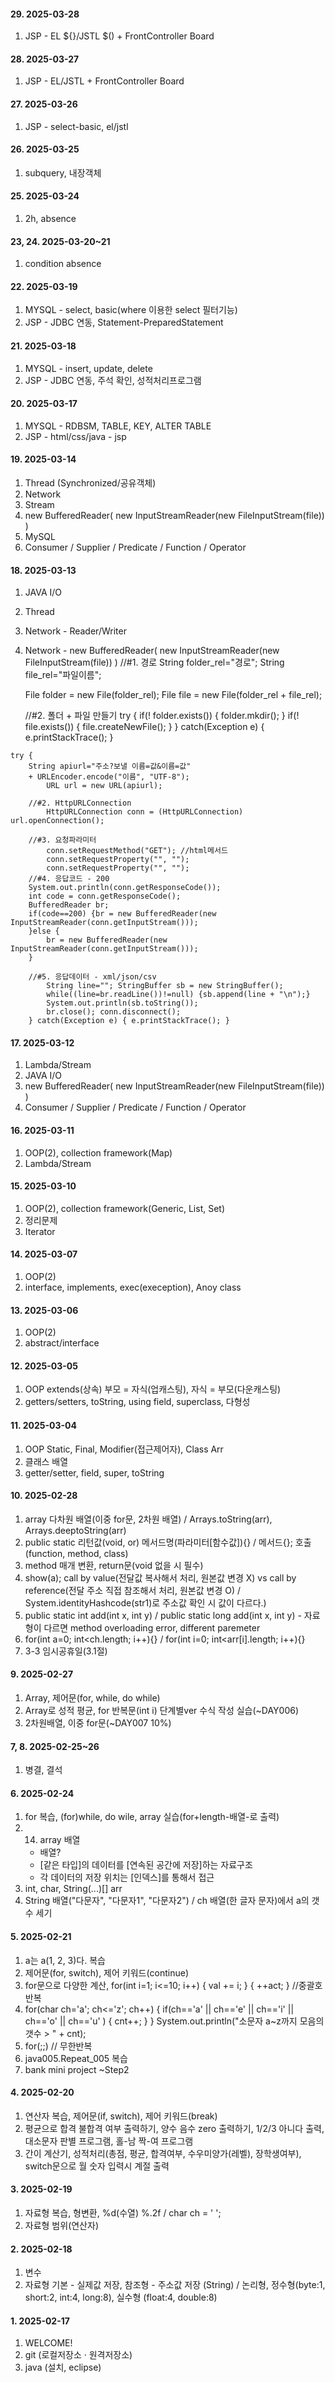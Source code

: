 #### 29. 2025-03-28
  1. JSP - EL ${}/JSTL $() + FrontController Board

#### 28. 2025-03-27
  1. JSP - EL/JSTL + FrontController Board

#### 27. 2025-03-26
  1. JSP - select-basic, el/jstl

#### 26. 2025-03-25
  1. subquery, 내장객체

#### 25. 2025-03-24
  1. 2h, absence

#### 23, 24. 2025-03-20~21
  1. condition absence

#### 22. 2025-03-19
  1. MYSQL - select, basic(where 이용한 select 필터기능)
  2. JSP - JDBC 연동, Statement-PreparedStatement

#### 21. 2025-03-18
  1. MYSQL - insert, update, delete
  2. JSP - JDBC 연동, 주석 확인, 성적처리프로그램

#### 20. 2025-03-17
  1. MYSQL - RDBSM, TABLE, KEY, ALTER TABLE
  2. JSP - html/css/java - jsp

#### 19. 2025-03-14
  1. Thread (Synchronized/공유객체)
  2. Network
  3. Stream
  4. new BufferedReader( new InputStreamReader(new FileInputStream(file)) )
  5. MySQL
  6. Consumer / Supplier / Predicate / Function / Operator

#### 18. 2025-03-13
  1. JAVA I/O
  2. Thread
  3. Network - Reader/Writer
  4. Network - new BufferedReader( new InputStreamReader(new FileInputStream(file)) )
    		//#1. 경로
            String folder_rel="경로";
	    String   file_rel="파일이름";
	    
	    File folder = new File(folder_rel);
	    File file = new File(folder_rel + file_rel);
		
		//#2. 폴더 + 파일 만들기
	    try {
	    if(! folder.exists()) { folder.mkdir(); }
	    if(! file.exists()) { file.createNewFile(); }
	    } catch(Exception e) { e.printStackTrace(); }

    try {
		String apiurl="주소?보낼 이름=값&이름=값"
		+ URLEncoder.encode("이름", "UTF-8");
			URL url = new URL(apiurl);
		
		//#2. HttpURLConnection
			HttpURLConnection conn = (HttpURLConnection) url.openConnection();
		
		//#3. 요청파라미터
			conn.setRequestMethod("GET"); //html메서드
			conn.setRequestProperty("", "");
			conn.setRequestProperty("", "");
		//#4. 응답코드 - 200
		System.out.println(conn.getResponseCode());
		int code = conn.getResponseCode();
		BufferedReader br;
		if(code==200) {br = new BufferedReader(new InputStreamReader(conn.getInputStream()));
		}else {
			br = new BufferedReader(new InputStreamReader(conn.getInputStream()));
		}

		//#5. 응답데이터 - xml/json/csv
			String line="";	StringBuffer sb = new StringBuffer();
			while((line=br.readLine())!=null) {sb.append(line + "\n");}
			System.out.println(sb.toString());
			br.close(); conn.disconnect();
		} catch(Exception e) { e.printStackTrace(); }

#### 17. 2025-03-12
  1. Lambda/Stream 
  2. JAVA I/O
  3. new BufferedReader( new InputStreamReader(new FileInputStream(file)) )
  4. Consumer / Supplier / Predicate / Function / Operator

#### 16. 2025-03-11
  1. OOP(2), collection framework(Map)
  2. Lambda/Stream

#### 15. 2025-03-10
  1. OOP(2), collection framework(Generic, List, Set)
  2. 정리문제
  3. Iterator

#### 14. 2025-03-07
  1. OOP(2) 
  2. interface, implements, exec(exeception), Anoy class

#### 13. 2025-03-06
  1. OOP(2) 
  2. abstract/interface

#### 12. 2025-03-05
  1. OOP extends(상속) 부모 = 자식(업캐스팅), 자식 = 부모(다운캐스팅)
  2. getters/setters, toString, using field, superclass, 다형성

#### 11. 2025-03-04
  1. OOP Static, Final, Modifier(접근제어자), Class Arr
  2. 클래스 배열
  3. getter/setter, field, super, toString

#### 10. 2025-02-28
  1. array 다차원 배열(이중 for문, 2차원 배열) / Arrays.toString(arr), Arrays.deeptoString(arr)
  2. public static 리턴값(void, or) 메서드명(파라미터[함수값]){} / 메서드{}; 호출(function, method, class)
  3. method 매개 변환, return문(void 없을 시 필수)
  4. show(a); call by value(전달값 복사해서 처리, 원본값 변경 X) vs call by reference(전달 주소 직접 참조해서 처리, 원본값 변경 O) / System.identityHashcode(str1)로 주소값 확인 시 값이 다르다.)
  5. public static int add(int x, int y) / public static long add(int x, int y) - 자료형이 다르면 method overloading error, different paremeter
  6. for(int a=0; int<ch.length; i++){} / for(int i=0; int<arr[i].length; i++){}
  7. 3-3 임시공휴일(3.1절)

#### 9. 2025-02-27
  1. Array, 제어문(for, while, do while)
  2. Array로 성적 평균, for 반복문(int i) 단계별ver 수식 작성 실습(~DAY006)
  3. 2차원배열, 이중 for문(~DAY007 10%)

#### 7, 8. 2025-02-25~26
  1. 병결, 결석


#### 6. 2025-02-24
  1. for 복습, (for)while, do wile, array 실습(for+length-배열-로 출력)
  2. 14. array 배열
     - 배열?
     - [같은 타입]의 데이터를 [연속된 공간에 저장]하는 자료구조
     - 각 데이터의 저장 위치는 [인덱스]를 통해서 접근
  3. int, char, String(...)[] arr
  4. String 배열("다문자", "다문자1", "다문자2") / ch 배열(한 글자 문자)에서 a의 갯수 세기

#### 5. 2025-02-21
  1. a는 a(1, 2, 3)다. 복습
  2. 제어문(for, switch), 제어 키워드(continue)
  3. for문으로 다양한 계산, for(int i=1; i<=10; i++) { val += i; } { ++act; } //중괄호 반복
  4. for(char ch='a'; ch<='z'; ch++)
		{ if(ch=='a' || ch=='e' || ch=='i' || ch=='o' || ch=='u' ) { cnt++; } }
		System.out.println("소문자 a~z까지 모음의 갯수 > " + cnt);
  5. for(;;) // 무한반복
  6. java005.Repeat_005 복습
  7. bank mini project ~Step2

#### 4. 2025-02-20
  1. 연산자 복습, 제어문(if, switch), 제어 키워드(break)
  2. 평균으로 합격 불합격 여부 출력하기, 양수 음수 zero 출력하기, 1/2/3 아니다 출력, 대소문자 판별 프로그램, 홀-남 짝-여 프로그램
  3. 간이 계산기, 성적처리(총점, 평균, 합격여부, 수우미양가(레벨), 장학생여부), switch문으로 월 숫자 입력시 계절 출력

#### 3. 2025-02-19
  1. 자료형 복습, 형변환, %d(수열) %.2f / char ch = ' ';
  2. 자료형 범위(연산자)

#### 2. 2025-02-18
  1. 변수
  2. 자료형 기본 - 실제값 저장, 참조형 - 주소값 저장 (String) / 논리형, 정수형(byte:1, short:2, int:4, long:8), 실수형 (float:4, double:8)

#### 1. 2025-02-17
  1. WELCOME!
  2. git (로컬저장소 · 원격저장소)
  3. java (설치, eclipse)
